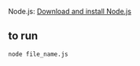 Node.js: [Download and install Node.js](https://nodejs.org/en/download/)

## to run

```
node file_name.js
```